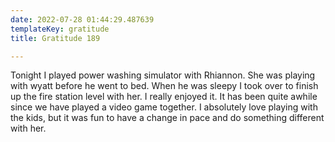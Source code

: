 ```yaml
---
date: 2022-07-28 01:44:29.487639
templateKey: gratitude
title: Gratitude 189

---
```


Tonight I played power washing simulator with Rhiannon.  She was playing with
wyatt before he went to bed.  When he was sleepy I took over to finish up the
fire station level with her.  I really enjoyed it.  It has been quite awhile
since we have played a video game together.  I absolutely love playing with the
kids, but it was fun to have a change in pace and do something different with
her.
